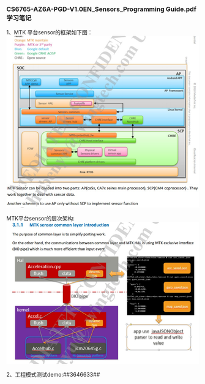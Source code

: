 ### CS6765-AZ6A-PGD-V1.0EN_Sensors_Programming Guide.pdf 学习笔记  
1、MTK 平台sensor的框架如下图：  
![sensor-arch](https://github.com/zzb2760715357/Picture/blob/master/2-MTK/sensor/1.jpg)
![sensor-arch](https://github.com/zzb2760715357/Picture/blob/master/2-MTK/sensor/2.jpg)   

MTK平台sensor的层次架构:  
![sensor-arch](https://github.com/zzb2760715357/Picture/blob/master/2-MTK/sensor/3.jpg)  

2、工程模式测试demo:*#*#3646633#*#*  



